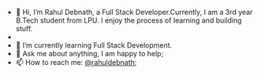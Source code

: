 - 👋 Hi, I’m Rahul Debnath, a Full Stack Developer.Currently, I am a 3rd year B.Tech student from LPU. I  enjoy the process of learning and building stuff.
- 
- 🌱 I’m currently learning  Full Stack Development.
- 💬 Ask me about anything, I am happy to help;
- 📫 How to reach me: [@rahuldebnath](https://www.linkedin.com/in/rahul-debnath-147813169/);

